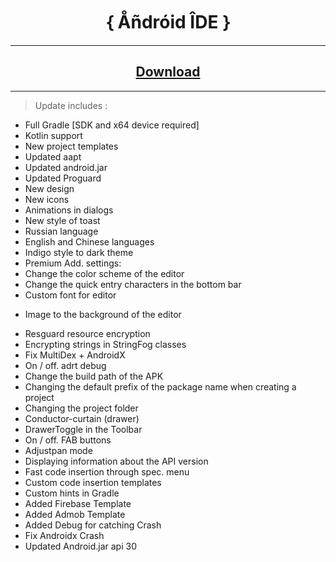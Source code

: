 <h1 align=center> ｛ Åñdróid ÎDE ｝ </h1>
<hr>
<h2 align=center><a href="https://www.mediafire.com/file/2zj82nvdz1dqotm/｛+Åñdróid+ÎDE+｝.apk/file">Download</a></h2>
<hr>

> Update includes :

- Full Gradle [SDK and x64 device required]   
- Kotlin support   
- New project templates   
- Updated aapt    
- Updated android.jar    
- Updated Proguard    
- New design    
- New icons    
- Animations in dialogs    
- New style of toast    
- Russian language   
- English and Chinese languages 
- Indigo style to dark theme 
- Premium Add. settings: 
- Change the color scheme of the editor 
- Change the quick entry characters in the bottom bar
- Custom font for editor 
+ Image to the background of the editor 
- Resguard resource encryption 
- Encrypting strings in StringFog classes 
- Fix MultiDex + AndroidX 
- On / off. adrt debug 
- Change the build path of the APK 
- Changing the default prefix of the package name when creating a project
- Changing the project folder 
- Conductor-curtain (drawer) 
- DrawerToggle in the Toolbar 
- On / off. FAB buttons 
- Adjustpan mode 
- Displaying information about the API version 
- Fast code insertion through spec. menu 
- Custom code insertion templates 
- Custom hints in Gradle
- Added Firebase Template
- Added Admob Template
- Added Debug for catching Crash
- Fix Androidx Crash
- Updated Android.jar api 30